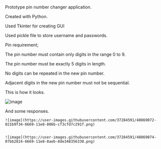 Prototype pin number changer application.

Created with Python.

Used Tkinter for creating GUI

Used pickle file to store username and passwords.

Pin requirement;

   The pin number must contain only digits in the range 0 to 9.

   The pin number must be exactly 5 digits in length.

   No digits can be repeated in the new pin number.

   Adjacent digits in the new pin number must not be sequential.
   
This is how it looks. 
   
   
   ![image](https://user-images.githubusercontent.com/37284591/40869052-a3312340-6668-11e8-899a-126529b80314.png)
   
And some responses. 

	![image](https://user-images.githubusercontent.com/37284591/40869072-021b9f34-6669-11e8-806b-cf3cfd7c291f.png)
	

	![image](https://user-images.githubusercontent.com/37284591/40869074-07bb2824-6669-11e8-8aeb-8de348356330.png)

 

              
	
	
